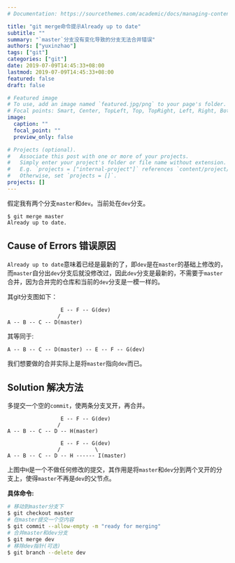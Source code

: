 ```yaml
---
# Documentation: https://sourcethemes.com/academic/docs/managing-content/

title: "git merge命令提示Already up to date"
subtitle: ""
summary: "`master`分支没有变化导致的分支无法合并错误"
authors: ["yuxinzhao"]
tags: ["git"]
categories: ["git"]
date: 2019-07-09T14:45:33+08:00
lastmod: 2019-07-09T14:45:33+08:00
featured: false
draft: false

# Featured image
# To use, add an image named `featured.jpg/png` to your page's folder.
# Focal points: Smart, Center, TopLeft, Top, TopRight, Left, Right, BottomLeft, Bottom, BottomRight.
image:
  caption: ""
  focal_point: ""
  preview_only: false

# Projects (optional).
#   Associate this post with one or more of your projects.
#   Simply enter your project's folder or file name without extension.
#   E.g. `projects = ["internal-project"]` references `content/project/deep-learning/index.md`.
#   Otherwise, set `projects = []`.
projects: []
---
```




假定我有两个分支`master`和`dev`。当前处在`dev`分支。

```shell
$ git merge master
Already up to date.
```



## Cause of Errors 错误原因

`Already up to date`意味着已经是最新的了，即`dev`是在`master`的基础上修改的，而`master`自分出`dev`分支后就没修改过，因此`dev`分支是最新的，不需要于`master`合并，因为合并完的仓库和当前的`dev`分支是一模一样的。

其git分支图如下：

```shell
				 E -- F -- G(dev)
				/
A -- B -- C -- D(master)
```

其等同于:

```shell
A -- B -- C -- D(master) -- E -- F -- G(dev)
```

我们想要做的合并实际上是将`master`指向`dev`而已。

## Solution 解决方法

多提交一个空的`commit`，使两条分支叉开，再合并。

```shell
				 E -- F -- G(dev)
				/
A -- B -- C -- D -- H(master)
```

```shell
				 E -- F -- G(dev)
				/           \
A -- B -- C -- D -- H ------ I(master)
```

上图中`H`是一个不做任何修改的提交，其作用是将`master`和`dev`分到两个叉开的分支上，使得`master`不再是`dev`的父节点。

**具体命令:**

```sh
# 移动到master分支下
$ git checkout master
# 在master提交一个空内容
$ git commit --allow-empty -m "ready for merging"
# 合并master和dev分支
$ git merge dev
# 移除dev指针(可选)
$ git branch --delete dev
```

